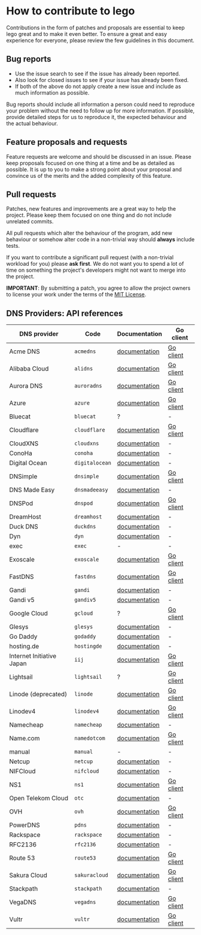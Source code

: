 # How to contribute to lego

Contributions in the form of patches and proposals are essential to keep lego great and to make it even better.
To ensure a great and easy experience for everyone, please review the few guidelines in this document.

## Bug reports

- Use the issue search to see if the issue has already been reported.
- Also look for closed issues to see if your issue has already been fixed.
- If both of the above do not apply create a new issue and include as much information as possible.

Bug reports should include all information a person could need to reproduce your problem without the need to
follow up for more information. If possible, provide detailed steps for us to reproduce it, the expected behaviour and the actual behaviour.

## Feature proposals and requests

Feature requests are welcome and should be discussed in an issue.
Please keep proposals focused on one thing at a time and be as detailed as possible.
It is up to you to make a strong point about your proposal and convince us of the merits and the added complexity of this feature.

## Pull requests

Patches, new features and improvements are a great way to help the project. 
Please keep them focused on one thing and do not include unrelated commits.

All pull requests which alter the behaviour of the program, add new behaviour or somehow alter code in a non-trivial way should **always** include tests.

If you want to contribute a significant pull request (with a non-trivial workload for you) please **ask first**. We do not want you to spend
a lot of time on something the project's developers might not want to merge into the project.

**IMPORTANT**: By submitting a patch, you agree to allow the project
owners to license your work under the terms of the [MIT License](LICENSE).

## DNS Providers: API references

| DNS provider              | Code           | Documentation                                                                                                | Go client                                                         |
|---------------------------|----------------|--------------------------------------------------------------------------------------------------------------|-------------------------------------------------------------------|
| Acme DNS                  | `acmedns`      | [documentation](https://github.com/joohoi/acme-dns#api)                                                      | [Go client](https://github.com/cpu/goacmedns)                     |
| Alibaba Cloud             | `alidns`       | [documentation](https://www.alibabacloud.com/help/doc-detail/42875.htm)                                      | [Go client](https://github.com/aliyun/alibaba-cloud-sdk-go)       |
| Aurora DNS                | `auroradns`    | [documentation](https://libcloud.readthedocs.io/en/latest/dns/drivers/auroradns.html#api-docs)               | [Go client](https://github.com/edeckers/auroradnsclient)          |
| Azure                     | `azure`        | [documentation](https://docs.microsoft.com/en-us/go/azure/)                                                  | [Go client](https://github.com/Azure/azure-sdk-for-go)            |
| Bluecat                   | `bluecat`      | ?                                                                                                            | -                                                                 |
| Cloudflare                | `cloudflare`   | [documentation](https://api.cloudflare.com/)                                                                 | [Go client](https://github.com/cloudflare/cloudflare-go)          |
| CloudXNS                  | `cloudxns`     | [documentation](https://www.cloudxns.net/Public/Doc/CloudXNS_api2.0_doc_zh-cn.zip)                           | -                                                                 |
| ConoHa                    | `conoha`       | [documentation](https://www.conoha.jp/docs/)                                                                 | -                                                                 |
| Digital Ocean             | `digitalocean` | [documentation](https://developers.digitalocean.com/documentation/v2/#domain-records)                        | -                                                                 |
| DNSimple                  | `dnsimple`     | [documentation](https://developer.dnsimple.com/v2/)                                                          | [Go client](https://github.com/dnsimple/dnsimple-go)              |
| DNS Made Easy             | `dnsmadeeasy`  | [documentation](https://api-docs.dnsmadeeasy.com/)                                                           | -                                                                 |
| DNSPod                    | `dnspod`       | [documentation](https://www.dnspod.cn/docs/index.html)                                                       | [Go client](https://github.com/decker502/dnspod-go)               |
| DreamHost                 | `dreamhost`    | [documentation](https://help.dreamhost.com/hc/en-us/articles/217560167-API_overview)                         | -                                                                 |
| Duck DNS                  | `duckdns`      | [documentation](https://www.duckdns.org/spec.jsp)                                                            | -                                                                 |
| Dyn                       | `dyn`          | [documentation](https://help.dyn.com/rest/)                                                                  | -                                                                 |
| exec                      | `exec`         | -                                                                                                            | -                                                                 |
| Exoscale                  | `exoscale`     | [documentation](https://community.exoscale.com/documentation/dns/api/)                                       | [Go client](https://github.com/exoscale/egoscale)                 |
| FastDNS                   | `fastdns`      | [documentation](https://developer.akamai.com/api/web_performance/fast_dns_record_management/v1.html)         | [Go client](https://github.com/akamai/AkamaiOPEN-edgegrid-golang) |
| Gandi                     | `gandi`        | [documentation](http://doc.rpc.gandi.net/index.html)                                                         | -                                                                 |
| Gandi v5                  | `gandiv5`      | [documentation](http://doc.livedns.gandi.net)                                                                | -                                                                 |
| Google Cloud              | `gcloud`       | ?                                                                                                            | [Go client](https://github.com/googleapis/google-api-go-client)   |
| Glesys                    | `glesys`       | [documentation](https://github.com/GleSYS/API/wiki/API-Documentation)                                        | -                                                                 |
| Go Daddy                  | `godaddy`      | [documentation](https://developer.godaddy.com/doc/endpoint/domains)                                          | -                                                                 |
| hosting.de                | `hostingde`    | [documentation](https://www.hosting.de/api/#dns)                                                             | -                                                                 |
| Internet Initiative Japan | `iij`          | [documentation](http://manual.iij.jp/p2/pubapi/)                                                             | [Go client](https://github.com/iij/doapi)                         |
| Lightsail                 | `lightsail`    | ?                                                                                                            | [Go client](https://github.com/aws/aws-sdk-go/aws)                |
| Linode (deprecated)       | `linode`       | [documentation](https://www.linode.com/api/dns)                                                              | [Go client](https://github.com/timewasted/linode)                 |
| Linodev4                  | `linodev4`     | [documentation](https://developers.linode.com/api/v4)                                                        | [Go client](https://github.com/linode/linodego)                   |
| Namecheap                 | `namecheap`    | [documentation](https://www.namecheap.com/support/api/methods.aspx)                                          | -                                                                 |
| Name.com                  | `namedotcom`   | [documentation](https://www.name.com/api-docs/DNS)                                                           | [Go client](https://github.com/namedotcom/go)                     |
| manual                    | `manual`       | -                                                                                                            | -                                                                 |
| Netcup                    | `netcup`       | [documentation](https://www.netcup-wiki.de/wiki/DNS_API)                                                     | -                                                                 |
| NIFCloud                  | `nifcloud`     | [documentation](https://mbaas.nifcloud.com/doc/current/rest/common/format.html)                              | -                                                                 |
| NS1                       | `ns1`          | [documentation](https://ns1.com/api)                                                                         | [Go client](https://github.com/ns1/ns1-go)                        |
| Open Telekom Cloud        | `otc`          | [documentation](https://docs.otc.t-systems.com/en-us/dns/index.html)                                         | -                                                                 |
| OVH                       | `ovh`          | [documentation](https://eu.api.ovh.com/)                                                                     | [Go client](https://github.com/ovh/go-ovh)                        |
| PowerDNS                  | `pdns`         | [documentation](https://doc.powerdns.com/md/httpapi/README/)                                                 | -                                                                 |
| Rackspace                 | `rackspace`    | [documentation](https://developer.rackspace.com/docs/cloud-dns/v1/)                                          | -                                                                 |
| RFC2136                   | `rfc2136`      | [documentation](https://tools.ietf.org/html/rfc2136)                                                         | -                                                                 |
| Route 53                  | `route53`      | [documentation](https://docs.aws.amazon.com/Route53/latest/APIReference/API_Operations_Amazon_Route_53.html) | [Go client](https://github.com/aws/aws-sdk-go/aws)                |
| Sakura Cloud              | `sakuracloud`  | [documentation](https://developer.sakura.ad.jp/cloud/api/1.1/)                                               | [Go client](https://github.com/sacloud/libsacloud)                |
| Stackpath                 | `stackpath`    | [documentation](https://developer.stackpath.com/en/api/dns/#tag/Zone)                                        | -                                                                 |
| VegaDNS                   | `vegadns`      | [documentation](https://github.com/shupp/VegaDNS-API)                                                        | [Go client](https://github.com/OpenDNS/vegadns2client)            |
| Vultr                     | `vultr`        | [documentation](https://www.vultr.com/api/#dns)                                                              | [Go client](https://github.com/JamesClonk/vultr)                  |
